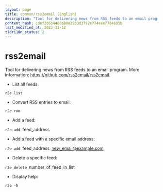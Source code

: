 ```yaml
---
layout: page
title: common/rss2email (English)
description: "Tool for delivering news from RSS feeds to an email program."
content_hash: cdef3d6b4488b80e2933d3792e774eee7784605b
last_modified_at: 2023-11-12
tldri18n_status: 2
---
```

# rss2email

Tool for delivering news from RSS feeds to an email program.
More information: <https://github.com/rss2email/rss2email>.

- List all feeds:

`r2e list`

- Convert RSS entries to email:

`r2e run`

- Add a feed:

`r2e add `<span class="tldr-var badge badge-pill bg-dark-lm bg-white-dm text-white-lm text-dark-dm font-weight-bold">feed_address</span>

- Add a feed with a specific email address:

`r2e add `<span class="tldr-var badge badge-pill bg-dark-lm bg-white-dm text-white-lm text-dark-dm font-weight-bold">feed_address</span>` `<span class="tldr-var badge badge-pill bg-dark-lm bg-white-dm text-white-lm text-dark-dm font-weight-bold">new_email@example.com</span>

- Delete a specific feed:

`r2e delete `<span class="tldr-var badge badge-pill bg-dark-lm bg-white-dm text-white-lm text-dark-dm font-weight-bold">number_of_feed_in_list</span>

- Display help:

`r2e -h`
